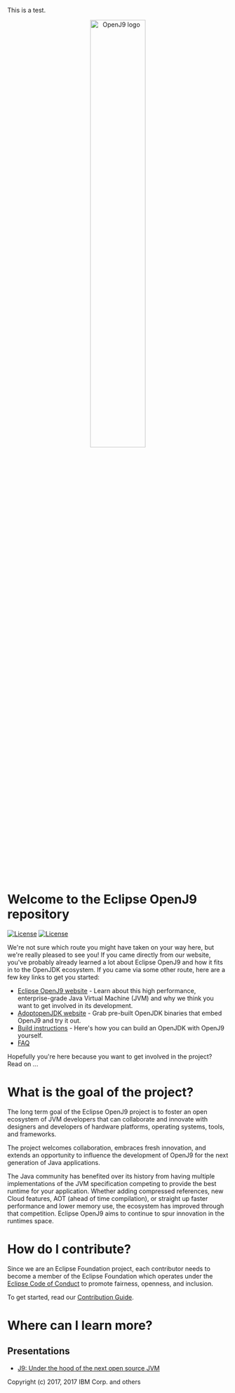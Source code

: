 <!--
Copyright (c) 2017, 2017 IBM Corp. and others

This program and the accompanying materials are made available under
the terms of the Eclipse Public License 2.0 which accompanies this
distribution and is available at https://www.eclipse.org/legal/epl-2.0/
or the Apache License, Version 2.0 which accompanies this distribution and
is available at https://www.apache.org/licenses/LICENSE-2.0.

This Source Code may also be made available under the following
Secondary Licenses when the conditions for such availability set
forth in the Eclipse Public License, v. 2.0 are satisfied: GNU
General Public License, version 2 with the GNU Classpath
Exception [1] and GNU General Public License, version 2 with the
OpenJDK Assembly Exception [2].

[1] https://www.gnu.org/software/classpath/license.html
[2] http://openjdk.java.net/legal/assembly-exception.html

SPDX-License-Identifier: EPL-2.0 OR Apache-2.0
-->

This is a test.

<p align="center">
<img src="https://github.com/eclipse/openj9/blob/master/artwork/OpenJ9.svg" alt="OpenJ9 logo" align="middle" width="50%" height="50%" />
<p>

Welcome to the Eclipse OpenJ9 repository
========================================
[![License](https://img.shields.io/badge/License-EPL%202.0-green.svg)](https://opensource.org/licenses/EPL-2.0)
[![License](https://img.shields.io/badge/License-APL%202.0-green.svg)](https://opensource.org/licenses/Apache-2.0)


We're not sure which route you might have taken on your way here, but we're really pleased to see you! If you came directly from our website, you've probably already learned a lot about Eclipse OpenJ9 and how it fits in to the OpenJDK ecosystem. If you came via some other route, here are a few key links to get you started:

- [Eclipse OpenJ9 website](http://www.eclipse.org/openj9) - Learn about this high performance, enterprise-grade Java Virtual Machine (JVM) and why we think you want to get involved in its development.
- [AdoptopenJDK website](https://adoptopenjdk.net/releases.html?variant=openjdk9-openj9) - Grab pre-built OpenJDK binaries that embed OpenJ9 and try it out.
- [Build instructions](https://www.eclipse.org/openj9/oj9_build.html) - Here's how you can build an OpenJDK with OpenJ9 yourself.
- [FAQ](https://www.eclipse.org/openj9/oj9_faq.html)

Hopefully you're here because you want to get involved in the project? Read on ...

What is the goal of the project?
================================

The long term goal of the Eclipse OpenJ9 project is to foster an open ecosystem of JVM developers that can collaborate and innovate with designers and developers of hardware platforms, operating systems, tools, and frameworks.

The project welcomes collaboration, embraces fresh innovation, and extends an opportunity to influence the development of OpenJ9 for the next generation of Java applications.

The Java community has benefited over its history from having multiple implementations of the JVM specification competing to provide the best runtime for your application.  Whether adding compressed references, new Cloud features, AOT (ahead of time compilation), or straight up faster performance and lower memory use, the ecosystem has improved through that competition.  Eclipse OpenJ9 aims to continue to spur innovation in the runtimes space.

How do I contribute?
====================

Since we are an Eclipse Foundation project, each contributor needs to become a member of the Eclipse Foundation which operates under the [Eclipse Code of Conduct][coc]
to promote fairness, openness, and inclusion.

To get started, read our [Contribution Guide](CONTRIBUTING.md).

[coc]: https://eclipse.org/org/documents/Community_Code_of_Conduct.php


Where can I learn more?
=======================

Presentations
-------------

- [J9: Under the hood of the next open source JVM](https://www.slideshare.net/DanHeidinga/j9-under-the-hood-of-the-next-open-source-jvm)


Copyright (c) 2017, 2017 IBM Corp. and others

